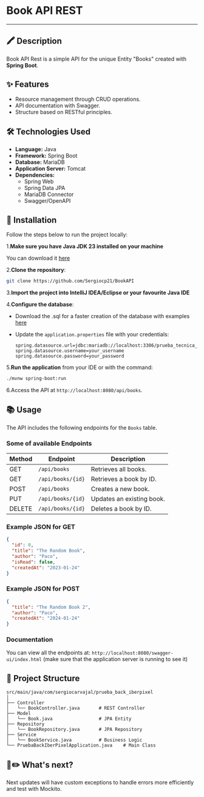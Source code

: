 # Book API REST

---

## 🖍 Description

Book API Rest is a simple API for the unique Entity "Books" created with **Spring Boot**.

## ✨ Features

- Resource management through CRUD operations.
- API documentation with Swagger.
- Structure based on RESTful principles.

## 🛠️ Technologies Used

- **Language:** Java
- **Framework:** Spring Boot
- **Database:** MariaDB
- **Application Server:** Tomcat
- **Dependencies:**
    - Spring Web
    - Spring Data JPA
    - MariaDB Connector
    - Swagger/OpenAPI

## 🚀 Installation

Follow the steps below to run the project locally:

1.**Make sure you have Java JDK 23 installed on your machine**

You can download it [here](https://www.oracle.com/java/technologies/downloads/)

2.**Clone the repository**:
   ```bash
   git clone https://github.com/Sergiocp21/BookAPI
   ```
3.**Import the project into IntelliJ IDEA/Eclipse or your favourite Java IDE**

4.**Configure the database**:
- Download the .sql for a faster creation of the database with examples [here](https://drive.google.com/file/d/1rnELKcSx16kgZCIv3NJMXKf8iO-TgNJi/view?usp=sharing)

- Update the `application.properties` file with your credentials:
  ```properties
  spring.datasource.url=jdbc:mariadb://localhost:3306/prueba_tecnica_biblioteca
  spring.datasource.username=your_username
  spring.datasource.password=your_password
  ```
5.**Run the application** from your IDE or with the command:
   ```bash
   ./mvnw spring-boot:run
   ```
6.Access the API at `http://localhost:8080/api/books`.

## 📚 Usage

The API includes the following endpoints for the `Books` table.

### **Some of available Endpoints**

| Method | Endpoint          | Description                 |
| ------ | ----------------- | --------------------------- |
| GET    | `/api/books`      | Retrieves all books.        |
| GET    | `/api/books/{id}` | Retrieves a book by ID.     |
| POST   | `/api/books`      | Creates a new book.         |
| PUT    | `/api/books/{id}` | Updates an existing book.   |
| DELETE | `/api/books/{id}` | Deletes a book by ID.       |


### **Example JSON for GET**

```json
{
  "id": 0,
  "title": "The Random Book",
  "author": "Paco",
  "isRead": false,
  "createdAt": "2023-01-24"
}
```

### **Example JSON for POST**

```json
{
  "title": "The Random Book 2",
  "author": "Paco",
  "createdAt": "2024-01-24"
}
```

### Documentation

You can view all the endpoints at: `http://localhost:8080/swagger-ui/index.html` (make sure that the application server is running to see it)

## 📁 Project Structure

```plaintext
src/main/java/com/sergiocarvajal/prueba_back_iberpixel
│
├── Controller
│   └── BookController.java       # REST Controller
├── Model
│   └── Book.java                 # JPA Entity
├── Repository
│   └── BookRepository.java       # JPA Repository
├── Service
│   └── BookService.java          # Business Logic
└── PruebaBackIberPixelApplication.java    # Main Class
```

## 📙✏️ What's next?
Next updates will have custom exceptions to handle errors more efficiently and test with Mockito.
